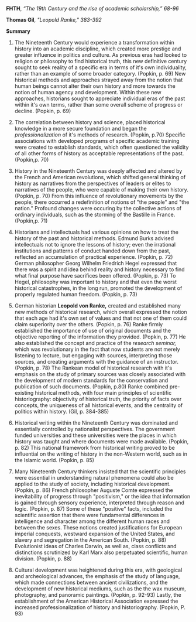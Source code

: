 **FHTH**, *“The 19th Century and the rise of academic scholarship,” 68-96*

**Thomas Gil**, *"Leopold Ranke," 383-392*

**Summary**

1. The Nineteenth Century would experience a transformation within history into an academic discipline, which created more prestige and greater influence in politics and culture. As previous eras had looked to religion or philosophy to find historical truth, this new definitive century sought to seek reality of a specific era in terms of it's own individuality, rather than an example of some broader category. (Popkin, p. 69) New historical methods and approaches strayed away from the notion that human beings cannot alter their own history and more towards the notion of human agency and development. Within these new approaches, historians sought to appreciate individual eras of the past within it's own terms, rather than some overall scheme of progress or decline. (Popkin, p. 69)

2. The correlation between history and science, placed historical knowledge in a more secure foundation and began the *professionalization* of it's methods of research. (Popkin, p.70) Specific associations with developed programs of specific academic training were created to establish standards, which often questioned the validity of all other forms of history as acceptable representations of the past. (Popkin,p. 70) 

3. History in the Nineteenth Century was deeply affected and altered by the French and American revolutions, which shifted general thinking of history as narratives from the perspectives of leaders or elites to narratives of the people, who were capable of making their own history. (Popkin, p. 70) From this influence of revolutionary movements by the people, there occurred a redefinition of notions of "the people" and "the nation." Profound changes were occuring by the collective actions of ordinary individuals, such as the storming of the Bastille in France. (Popkin,p. 71)

4. Historians and intellectuals had various opinions on how to treat the history of the past and historical methods. Edmund Burks advised intellectuals not to ignore the lessons of history; even the irrational institutions and patterns of conduct handed down from the past, reflected an accumulation of practical experience. (Popkin, p. 72) German philosopher Georg Wilhelm Friedrich Hegel expressed that there was a spirit and idea behind reality and history necessary to find what final purpose have sacrifices been offered. (Popkin, p. 73) To Hegel, philosophy was important to history and that even the worst historical catastrophes, in the long run, promoted the development of properly regulated human freedom. (Popkin, p. 73)

5. German historian **Leopold von Ranke,** created and established many new methods of historical research, which overall expressed the notion that each age had it's own set of values and that not one of them could claim superiority over the others. (Popkin, p. 76) Ranke firmly established the importance of use of original documents and the objective reporting of the information they provided. (Popkin, p. 77) He also established the concept and practice of the *research seminar,* which was revolutionary in the fact that now students are not merely listening to lecture, but engaging with sources, interpreting those sources, and creating arguments with the guidance of an instructor. (Popkin, p. 78) The Rankean model of historical research with it's emphasis on the study of primary sources was closely associated with the development of modern standards for the conservation and publication of such documents. (Popkin, p.80) Ranke combined pre-existing historical methods, with four main principles of scientific historiography: objectivity of historical truth, the priority of facts over concepts, the uniqueness of all historical events, and the centrality of politics within history. (Gil, p. 384-385)

6. Historical writing within the Nineteenth Century was dominated and essentially controlled by nationalist perspectives. The government funded universities and these universities were the places in which history was taught and where documents were made available. (Popkin, p. 82) This national framework from historical writing proved to be influential on the writing of history in the non-Western world, such as in the Islamic world. (Popkin, p. 85)

7. Many Nineteenth Century thinkers insisted that the scientific principles were essential in understanding natural phenomena could also be applied to the study of society, including historical development. (Popkin, p. 86) French philosopher Auguste Comte expressed the inevitability of progress through "positivism," or the idea that information is gained through sensory experience, interpreted through reason and logic. (Popkin, p. 87) Some of these "positive" facts, included the scientific assertion that there were fundamental differences in intelligence and character among the different human races and between the sexes. These notions created justifications for European imperial conquests, westward expansion of the United States, and slavery and segregation in the American South. (Popkin, p. 88) Evolutionist ideas of Charles Darwin, as well as, class conflicts and distinctions scrutinized by Karl Marx also perpetuated scientific, human division. (Popkin, p. 88)

8. Cultural development was heightened during this era, with geological and archeological advances, the emphasis of the study of language, which made connections between ancient civilizations, and the development of new historical mediums, such as the the wax museum, photography, and panoramic paintings. (Popkin, p. 92-93) Lastly, the establishment of the American Historical Association expressed the increased professionalization of history and historiography. (Popkin, P. 93)
